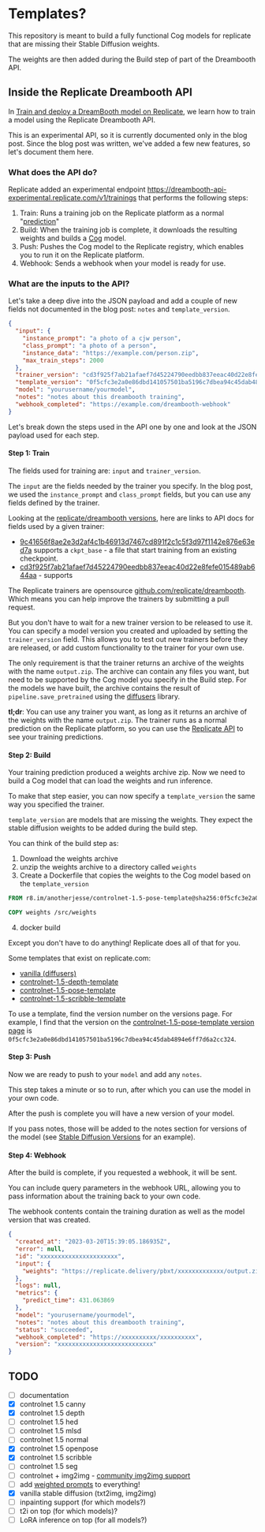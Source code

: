 # Templates?

This repository is meant to build a fully functional Cog models for replicate that are missing their Stable Diffusion weights.

The weights are then added during the Build step of part of the Dreambooth API.

## Inside the Replicate Dreambooth API

In [Train and deploy a DreamBooth model on Replicate](https://replicate.ai/blog/dreambooth/), we learn how to train a model using the Replicate Dreambooth API.

This is an experimental API, so it is currently documented only in the blog post.  Since the blog post was written, we've added a few new features, so let's document them here.

### What does the API do?

Replicate added an experimental endpoint https://dreambooth-api-experimental.replicate.com/v1/trainings that performs the following steps:

1. Train: Runs a training job on the Replicate platform as a normal "[prediction](https://replicate.com/docs/reference/http#predictions.get)"
2. Build: When the training job is complete, it downloads the resulting weights and builds a [Cog](https://github.com/replicate/cog) model.
3. Push: Pushes the Cog model to the Replicate registry, which enables you to run it on the Replicate platform.
4. Webhook: Sends a webhook when your model is ready for use.

### What are the inputs to the API?

Let's take a deep dive into the JSON payload and add a couple of new fields not documented in the blog post: `notes` and `template_version`. 

```json
{
  "input": {
    "instance_prompt": "a photo of a cjw person",
    "class_prompt": "a photo of a person",
    "instance_data": "https://example.com/person.zip",
    "max_train_steps": 2000
  },
  "trainer_version": "cd3f925f7ab21afaef7d45224790eedbb837eeac40d22e8fefe015489ab644aa",
  "template_version": "0f5cfc3e2a0e86dbd141057501ba5196c7dbea94c45dab4894e6ff7d6a2cc324",
  "model": "yourusername/yourmodel",
  "notes": "notes about this dreambooth training",
  "webhook_completed": "https://example.com/dreambooth-webhook"
}
```

Let's break down the steps used in the API one by one and look at the JSON payload used for each step.

#### Step 1: Train

The fields used for training are: `input` and `trainer_version`.

The `input` are the fields needed by the trainer you specify.  In the blog post, we used the `instance_prompt` and `class_prompt` fields, but you can use any fields defined by the trainer.

Looking at the [replicate/dreambooth versions](https://replicate.com/replicate/dreambooth/versions), here are links to API docs for fields used by a given trainer:

- [9c41656f8ae2e3d2af4c1b46913d7467cd891f2c1c5f3d97f1142e876e63ed7a](https://replicate.com/replicate/dreambooth/versions/9c41656f8ae2e3d2af4c1b46913d7467cd891f2c1c5f3d97f1142e876e63ed7a/api#inputs) supports a `ckpt_base` - a file that start training from an existing checkpoint.
- [cd3f925f7ab21afaef7d45224790eedbb837eeac40d22e8fefe015489ab644aa](https://replicate.com/replicate/dreambooth/versions/cd3f925f7ab21afaef7d45224790eedbb837eeac40d22e8fefe015489ab644aa/api#inputs) - supports 

The Replicate trainers are opensource [github.com/replicate/dreambooth](https://github.com/replicate/dreambooth).  Which means you can help improve the trainers by submitting a pull request.

But you don't have to wait for a new trainer version to be released to use it.  You can specify a model version you created and uploaded by setting the `trainer_version` field.  This allows you to test out new trainers before they are released, or add custom functionality to the trainer for your own use.

The only requirement is that the trainer returns an archive of the weights with the name `output.zip`.  The archive can contain any files you want, but need to be supported by the Cog model you specify in the Build step.  For the models we have built, the archive contains the result of `pipeline.save_pretrained` using the [diffusers](https://huggingface.co/docs/diffusers/main/en/using-diffusers) library.

**tl;dr**: You can use any trainer you want, as long as it returns an archive of the weights with the name `output.zip`.  The trainer runs as a normal prediction on the Replicate platform, so you can use the [Replicate API](https://replicate.com/docs/reference/http) to see your training predictions.

#### Step 2: Build

Your training prediction produced a weights archive zip.  Now we need to build a Cog model that can load the weights and run inference.

To make that step easier, you can now specify a `template_version` the same way you specified the trainer.

`template_version` are models that are missing the weights.  They expect the stable diffusion weights to be added during the build step.

You can think of the build step as:

1. Download the weights archive
2. unzip the weights archive to a directory called `weights`
3. Create a Dockerfile that copies the weights to the Cog model based on the `template_version`

```dockerfile
FROM r8.im/anotherjesse/controlnet-1.5-pose-template@sha256:0f5cfc3e2a0e86dbd141057501ba5196c7dbea94c45dab4894e6ff7d6a2cc324

COPY weights /src/weights
```


4. docker build

Except you don't have to do anything!  Replicate does all of that for you.

Some templates that exist on replicate.com:

- [vanilla (diffusers)](https://replicate.com/anotherjesse/vanilla-template)
- [controlnet-1.5-depth-template](https://replicate.com/anotherjesse/controlnet-1.5-depth-template)
- [controlnet-1.5-pose-template](https://replicate.com/anotherjesse/controlnet-1.5-pose-template)
- [controlnet-1.5-scribble-template](https://replicate.com/anotherjesse/controlnet-1.5-scribble-template)

To use a template, find the version number on the versions page.  For example, I find that the version on the [controlnet-1.5-pose-template version page](https://replicate.com/anotherjesse/controlnet-1.5-pose-template/versions) is `0f5cfc3e2a0e86dbd141057501ba5196c7dbea94c45dab4894e6ff7d6a2cc324`.

#### Step 3: Push

Now we are ready to push to your `model` and add any `notes`.  

This step takes a minute or so to run, after which you can use the model in your own code.

After the push is complete you will have a new version of your model.  

If you pass notes, those will be added to the notes section for versions of the model (see [Stable Diffusion Versions](https://replicate.com/stability-ai/stable-diffusion/versions) for an example).

#### Step 4: Webhook

After the build is complete, if you requested a webhook, it will be sent.

You can include query parameters in the webhook URL, allowing you to pass information about the training back to your own code.

The webhook contents contain the training duration as well as the model version that was created.

```json
{
  "created_at": "2023-03-20T15:39:05.186935Z",
  "error": null,
  "id": "xxxxxxxxxxxxxxxxxxxxxx",
  "input": {
    "weights": "https://replicate.delivery/pbxt/xxxxxxxxxxxxx/output.zip"
  },
  "logs": null,
  "metrics": {
    "predict_time": 431.063869
  },
  "model": "yourusername/yourmodel",
  "notes": "notes about this dreambooth training",
  "status": "succeeded",
  "webhook_completed": "https://xxxxxxxxxx/xxxxxxxxxx",
  "version": "xxxxxxxxxxxxxxxxxxxxxxxxxxx"
}
```

## TODO

- [ ] documentation
- [x] controlnet 1.5 canny
- [x] controlnet 1.5 depth
- [ ] controlnet 1.5 hed
- [ ] controlnet 1.5 mlsd
- [ ] controlnet 1.5 normal
- [x] controlnet 1.5 openpose
- [x] controlnet 1.5 scribble
- [ ] controlnet 1.5 seg
- [ ] controlnet + img2img - [community img2img support](https://github.com/huggingface/diffusers/pull/2584)
- [ ] add [weighted prompts](https://huggingface.co/docs/diffusers/main/en/using-diffusers/weighted_prompts#how-to-do-promptweighting-in-diffusers) to everything!
- [x] vanilla stable diffusion (txt2img, img2img)
- [ ] inpainting support (for which models?)
- [ ] t2i on top (for which models)?
- [ ] LoRA inference on top (for all models?)
